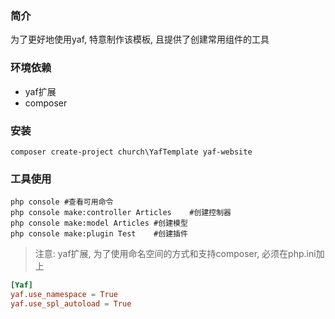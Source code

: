 ### 简介
为了更好地使用yaf, 特意制作该模板, 且提供了创建常用组件的工具

### 环境依赖
- yaf扩展
- composer


### 安装

```shell
composer create-project church\YafTemplate yaf-website
```

### 工具使用
```shell
php console #查看可用命令
php console make:controller Articles	#创建控制器
php console make:model Articles	#创建模型
php console make:plugin Test	#创建插件
```


> 注意: yaf扩展, 为了使用命名空间的方式和支持composer, 必须在php.ini加上

```conf
[Yaf]
yaf.use_namespace = True
yaf.use_spl_autoload = True
```